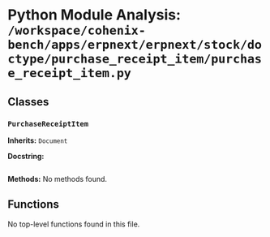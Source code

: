 # Python Module Analysis: `/workspace/cohenix-bench/apps/erpnext/erpnext/stock/doctype/purchase_receipt_item/purchase_receipt_item.py`

## Classes

### `PurchaseReceiptItem`
**Inherits:** `Document`


**Docstring:**
```

```

**Methods:**
No methods found.




## Functions

No top-level functions found in this file.
